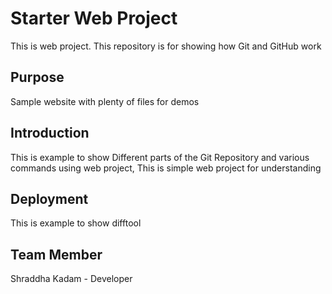 # Starter Web Project

This is web project.
This repository is for showing how Git and GitHub work

## Purpose

Sample website with plenty of files for demos

##  Introduction

This is example to show Different parts of the Git Repository and various commands using web project, This is simple web project for understanding 

##  Deployment

This is example to show difftool 

## Team Member

Shraddha Kadam - Developer 